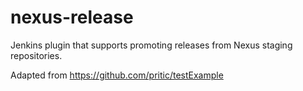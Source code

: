 # nexus-release
Jenkins plugin that supports promoting releases from Nexus staging repositories. 

Adapted from https://github.com/pritic/testExample
